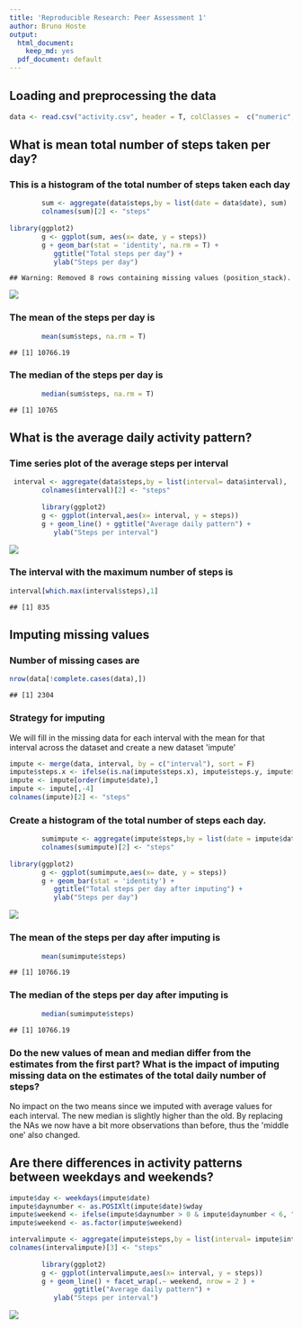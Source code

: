 ```yaml
---
title: 'Reproducible Research: Peer Assessment 1'
author: Bruno Hoste
output:
  html_document:
    keep_md: yes
  pdf_document: default
---
```



## Loading and preprocessing the data


```r
data <- read.csv("activity.csv", header = T, colClasses =  c("numeric","Date","numeric"))
```


## What is mean total number of steps taken per day?

### This is a histogram of the total number of steps taken each day

```r
        sum <- aggregate(data$steps,by = list(date = data$date), sum)
        colnames(sum)[2] <- "steps"
        
library(ggplot2)
        g <- ggplot(sum, aes(x= date, y = steps))
        g + geom_bar(stat = 'identity', na.rm = T) +
           ggtitle("Total steps per day") +
           ylab("Steps per day")
```

```
## Warning: Removed 8 rows containing missing values (position_stack).
```

![](PA1_template_files/figure-html/unnamed-chunk-1-1.png)<!-- -->

### The mean of the steps per day is 

```r
        mean(sum$steps, na.rm = T)
```

```
## [1] 10766.19
```
### The median of the steps per day is

```r
        median(sum$steps, na.rm = T)
```

```
## [1] 10765
```


## What is the average daily activity pattern?
### Time series plot of the average steps per interval

```r
 interval <- aggregate(data$steps,by = list(interval= data$interval),                 mean , na.rm = T)
        colnames(interval)[2] <- "steps"
        
        library(ggplot2)
        g <- ggplot(interval,aes(x= interval, y = steps))
        g + geom_line() + ggtitle("Average daily pattern") +
           ylab("Steps per interval")
```

![](PA1_template_files/figure-html/interval-1.png)<!-- -->

### The interval with the maximum number of steps is

```r
interval[which.max(interval$steps),1]
```

```
## [1] 835
```

## Imputing missing values
### Number of missing cases are

```r
nrow(data[!complete.cases(data),])
```

```
## [1] 2304
```
### Strategy for imputing
We will fill in the missing data for each interval with the mean for that interval across the dataset and create a new dataset 'impute'

```r
impute <- merge(data, interval, by = c("interval"), sort = F)
impute$steps.x <- ifelse(is.na(impute$steps.x), impute$steps.y, impute$steps.x)
impute <- impute[order(impute$date),]
impute <- impute[,-4]
colnames(impute)[2] <- "steps"
```
### Create a histogram of the total number of steps  each day.

```r
        sumimpute <- aggregate(impute$steps,by = list(date = impute$date),                       sum)
        colnames(sumimpute)[2] <- "steps"
        
library(ggplot2)
        g <- ggplot(sumimpute,aes(x= date, y = steps))
        g + geom_bar(stat = 'identity') +
           ggtitle("Total steps per day after imputing") +
           ylab("Steps per day")
```

![](PA1_template_files/figure-html/unnamed-chunk-6-1.png)<!-- -->

### The mean of the steps per day after imputing is 

```r
        mean(sumimpute$steps)
```

```
## [1] 10766.19
```

### The median of the steps per day after imputing is

```r
        median(sumimpute$steps)
```

```
## [1] 10766.19
```
### Do the new values of mean and median differ from the estimates from the first part? What is the impact of imputing missing data on the estimates of the total daily number of steps?

No impact on the two means since we imputed with average values for each interval. The new median is slightly higher than the old. By replacing the NAs we now have a bit more observations than before, thus the 'middle one' also changed. 

## Are there differences in activity patterns between weekdays and weekends?

```r
impute$day <- weekdays(impute$date)
impute$daynumber <- as.POSIXlt(impute$date)$wday
impute$weekend <- ifelse(impute$daynumber > 0 & impute$daynumber < 6, "weekday", "weekend")
impute$weekend <- as.factor(impute$weekend)

intervalimpute <- aggregate(impute$steps,by = list(interval= impute$interval, weekend                   = impute$weekend),    mean)
colnames(intervalimpute)[3] <- "steps"
        
        library(ggplot2)
        g <- ggplot(intervalimpute,aes(x= interval, y = steps))
        g + geom_line() + facet_wrap(.~ weekend, nrow = 2 ) +
                ggtitle("Average daily pattern") +
           ylab("Steps per interval")
```

![](PA1_template_files/figure-html/unnamed-chunk-9-1.png)<!-- -->




